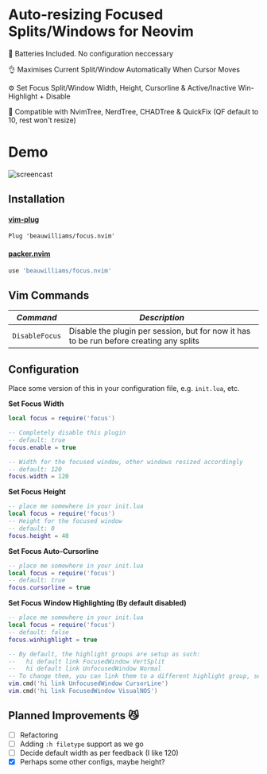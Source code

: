 # Auto-resizing Focused Splits/Windows for Neovim

🔋 Batteries Included. No configuration neccessary

👌 Maximises Current Split/Window Automatically When Cursor Moves

⚙️  Set Focus Split/Window Width, Height, Cursorline & Active/Inactive Win-Highlight + Disable

🙌 Compatible with NvimTree, NerdTree, CHADTree & QuickFix (QF default to 10, rest won't resize)

# Demo

![screencast](https://i.ibb.co/0tsKww4/focusop.gif)

## Installation
#### [vim-plug](https://github.com/junegunn/vim-plug)
```vim
Plug 'beauwilliams/focus.nvim'
```
#### [packer.nvim](https://github.com/wbthomason/packer.nvim)
```lua
use 'beauwilliams/focus.nvim'
```

## Vim Commands

| _Command_      | _Description_ |
| -------------- | ------------- |
| `DisableFocus` |  Disable the plugin per session, but for now it has to be run before creating any splits |

## Configuration

Place some version of this in your configuration file, e.g. `init.lua`, etc.


**Set Focus Width**
```lua
local focus = require('focus')

-- Completely disable this plugin
-- default: true
focus.enable = true

-- Width for the focused window, other windows resized accordingly
-- default: 120
focus.width = 120
```
**Set Focus Height**
```lua
-- place me somewhere in your init.lua
local focus = require('focus')
-- Height for the focused window
-- default: 0
focus.height = 40

```
**Set Focus Auto-Cursorline**
```lua
-- place me somewhere in your init.lua
local focus = require('focus')
-- default: true
focus.cursorline = true
```
**Set Focus Window Highlighting (By default disabled)**
```lua
-- place me somewhere in your init.lua
local focus = require('focus')
-- default: false
focus.winhighlight = true

-- By default, the highlight groups are setup as such:
--   hi default link FocusedWindow VertSplit
--   hi default link UnfocusedWindow Normal
-- To change them, you can link them to a different highlight group, see `:h hi-default` for more info.
vim.cmd('hi link UnfocusedWindow CursorLine')
vim.cmd('hi link FocusedWindow VisualNOS')
```



## Planned Improvements 😼

- [ ] Refactoring
- [ ] Adding `:h filetype` support as we go
- [ ] Decide default width as per feedback (I like 120)
- [x] Perhaps some other configs, maybe height?
